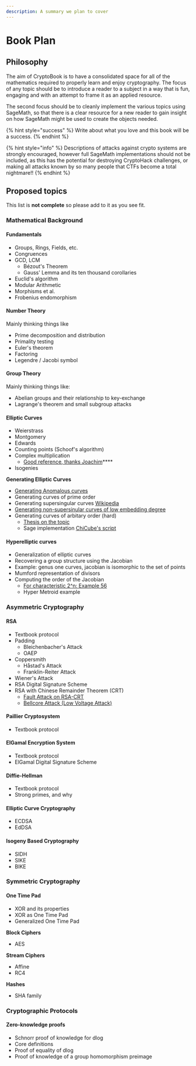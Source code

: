 ```yaml
---
description: A summary we plan to cover
---
```


# Book Plan

## Philosophy

The aim of CryptoBook is to have a consolidated space for all of the mathematics required to properly learn and enjoy cryptography. The focus of any topic should be to introduce a reader to a subject in a way that is fun, engaging and with an attempt to frame it as an applied resource.

The second focus should be to cleanly implement the various topics using SageMath, so that there is a clear resource for a new reader to gain insight on how SageMath might be used to create the objects needed.

{% hint style="success" %}
Write about what you love and this book will be a success. 
{% endhint %}

{% hint style="info" %}
Descriptions of attacks against crypto systems are strongly encouraged, however full SageMath implementations should not be included, as this has the potential for destroying CryptoHack challenges, or making all attacks known by so many people that CTFs become a total nightmare!! 
{% endhint %}

## Proposed topics

This list is **not complete** so please add to it as you see fit.

### Mathematical Background

#### Fundamentals

* Groups, Rings, Fields, etc.
* Congruences
* GCD, LCM
  * Bézout's Theorem
  * Gauss' Lemma and its ten thousand corollaries
* Euclid's algorithm
* Modular Arithmetic
* Morphisms et al. 
* Frobenius endomorphism

#### Number Theory

Mainly thinking things like

* Prime decomposition and distribution
* Primality testing
* Euler's theorem
* Factoring
* Legendre / Jacobi symbol

#### Group Theory

Mainly thinking things like:

* Abelian groups and their relationship to key-exchange
* Lagrange's theorem and small subgroup attacks

#### Elliptic Curves

* Weierstrass
* Montgomery
* Edwards
* Counting points \(Schoof's algorithm\)
* Complex multiplication
  * [Good reference, thanks Joachim](https://crypto.stanford.edu/pbc/thesis.pdf)\*\*\*\*
* Isogenies

**Generating Elliptic Curves**

* [Generating Anomalous curves](http://www.monnerat.info/publications/anomalous.pdf)
* Generating curves of prime order
* Generating supersingular curves [Wikipedia](https://en.wikipedia.org/wiki/Supersingular_elliptic_curve#Examples)
* [Generating non-supersinular curves of low embedding degree](https://eprint.iacr.org/2004/058.pdf)
* Generating curves of arbitary order \(hard\)
  * [Thesis on the topic](https://www.math.leidenuniv.nl/scripties/Broker.pdf)
  * Sage implementation [ChiCube's script](https://gist.github.com/ChiCubed/0977601c9ce88eda03b9d2576231192e)

#### Hyperelliptic curves

* Generalization of elliptic curves
* Recovering a group structure using the Jacobian
* Example: genus one curves, jacobian is isomorphic to the set of points
* Mumford representation of divisors
* Computing the order of the Jacobian
  * [For characteristic 2^n: Example 56](https://www.math.uwaterloo.ca/~ajmeneze/publications/hyperelliptic.pdf)
  * Hyper Metroid example

### Asymmetric Cryptography

#### RSA

* Textbook protocol
* Padding
  * Bleichenbacher's Attack
  * OAEP
* Coppersmith
  * Håstad's Attack
  * Franklin-Reiter Attack
* Wiener's Attack
* RSA Digital Signature Scheme
* RSA with Chinese Remainder Theorem \(CRT\)
  * [Fault Attack on RSA-CRT](https://eprint.iacr.org/2002/073.pdf)
  * [Bellcore Attack \(Low Voltage Attack\)](https://eprint.iacr.org/2012/553.pdf)

#### Paillier Cryptosystem

* Textbook protocol

#### ElGamal Encryption System

* Textbook protocol
* ElGamal Digital Signature Scheme

#### Diffie-Hellman

* Textbook protocol
* Strong primes, and why

#### Elliptic Curve Cryptography

* ECDSA
* EdDSA

#### Isogeny Based Cryptography

* SIDH
* SIKE
* BIKE

### Symmetric Cryptography

#### One Time Pad

* XOR and its properties
* XOR as One Time Pad
* Generalized One Time Pad 

**Block Ciphers**

* AES

**Stream Ciphers**

* Affine
* RC4

**Hashes**

* SHA family

### Cryptographic Protocols

#### Zero-knowledge proofs

* Schnorr proof of knowledge for dlog
* Core definitions
* Proof of equality of dlog
* Proof of knowledge of a group homomorphism preimage



